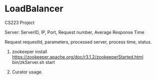 # LoadBalancer
CS223 Project

Server:
ServerID, IP, Port, Request number, Average Response Time

Request
requestId, parameters, processed server, process time, status.


1. zookeeper install
    https://zookeeper.apache.org/doc/r3.1.2/zookeeperStarted.html
    bin/zkServer.sh start

2. Curator usage.



